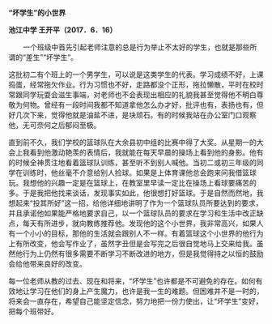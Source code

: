 ﻿---
layout: post
tags: [随笔]
author: wkp
---

**“坏学生”的小世界**

**池江中学  王开平（2017．6．16）**


`    `一个班级中首先引起老师注意的总是行为举止不太好的学生，也就是那些所谓的“差生”“坏学生”。

这批初二有个班上的一个男学生，可以说是这类学生的代表。学习成绩不好，上课捣蛋，经常拖欠作业。行为习惯也不好，走路都没个正形，拖拉懒散，平时在校时常跟同学玩耍会滋生事端，对老师也不会表现出相应的礼貌我甚至觉得他不明白尊敬为何物。曾经有一段时间我都不知道拿他怎么办才好，批评也有，表扬也有，但好几次下来，觉得他就是油盐不进，是块顽石。有的时候我站在办公室门口观察他，无可奈何之后郁闷至极。

直到前不久，我们学校的篮球队在大余县初中组的比赛中得了大奖。从星期一的大会上我看到他激动艳羡的表情后，我就能在每天早晨的操场上看到他的身影。他有的时候全神贯注地看着篮球队训练，甚至听不到别人喊他。当初二或初三年级的同学在训练时，他丝毫不介意给别人捡球。如果是上体育课他总会跑来问我借篮球玩。我想他的兴趣一定是在篮球上，在教室里早读一定比在操场上看球要痛苦的多。于是我把他找来谈话，发现事实如此，他很想打好篮球。于是自然而然地，我想起来“投其所好”这一招，给他详细地讲明了作为一个篮球队员所要达到的要求，并且承诺他如果能严格地要求自己，以一个篮球队员的要求在学习和生活中改正缺点，每天有所进步，就向教练推荐他。发现他的这个小世界，我非常高兴，如果人有一个小小的目标，那他的生活就会跟别人不一样。有着篮球这个小世界的他行为上有所改变，他会写作业了，虽然字丑但是会写完之后很自觉地马上交来给我。虽然他行为上仍然有很多需要不断学习不断改进的地方，但是我觉得持之以恒的鼓励会给他带来良好的改变。

每一位老师从教的过去、现在和将来，“坏学生”也许都是不可避免的存在。如何有效地让学习在他们的身上产生魔力，也许是我一生的难题。但困难并不是一时的，将来会一直存在，希望自己能坚定信念，努力地把一份力使出，让“坏学生”变好，把每个班带好。
